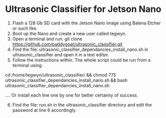 # Ultrasonic Classifier for Jetson Nano

1. Flash a 128 Gb SD card with the Jetson Nano image using Balena Etcher or such like.
2. Boot up the Nano and create a new user called tegwyn.
3. Open a terminal and run: git clone https://github.com/paddygoat/ultrasonic_classifier.git
4. Find the file: ultrasonic_classifier_dependancies_install_nano.sh in ultrasonic_classifier and open it in a text editor.
5. Follow the instructions within. The whole script could be run from a terminal using: 

cd /home/tegwyn/ultrasonic_classifier/ && chmod 775 ultrasonic_classifier_dependancies_install_nano.sh && bash ultrasonic_classifier_dependancies_install_nano.sh

.... Or install each line one by one for better certainty of success.

6. Find the file: run.sh in the ultrasonic_classifier directory and edit the password at line 6 accordingly.
